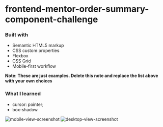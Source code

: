 # frontend-mentor-order-summary-component-challenge

### Built with

- Semantic HTML5 markup
- CSS custom properties
- Flexbox
- CSS Grid
- Mobile-first workflow


**Note: These are just examples. Delete this note and replace the list above with your own choices**

### What I learned

- cursor: pointer;
- box-shadow

![mobile-view-screenshot](https://user-images.githubusercontent.com/95619834/148058797-5ab344da-6ac9-43d9-a7cb-26af6783c286.png)
![desktop-view-screenshot](https://user-images.githubusercontent.com/95619834/148058813-e63c626a-8ba7-4403-8b8a-c07a164e02b5.png)
